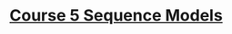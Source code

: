 # [Course 5 Sequence Models](https://www.coursera.org/learn/nlp-sequence-models?specialization=deep-learning)

